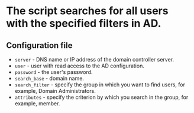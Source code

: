 # The script searches for all users with the specified filters in AD. 

## Configuration file

- `server` - DNS name or IP address of the domain controller server.
- `user` - user with read access to the AD configuration.
- `password` - the user's password.
- `search_base` - domain name.
- `search_filter` - specify the group in which you want to find users, for example, Domain Administrators.
- `attributes` - specify the criterion by which you search in the group, for example, member.
